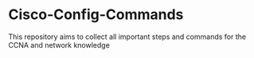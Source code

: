 # Cisco-Config-Commands
This repository aims to collect all important steps and commands for the CCNA and network knowledge
